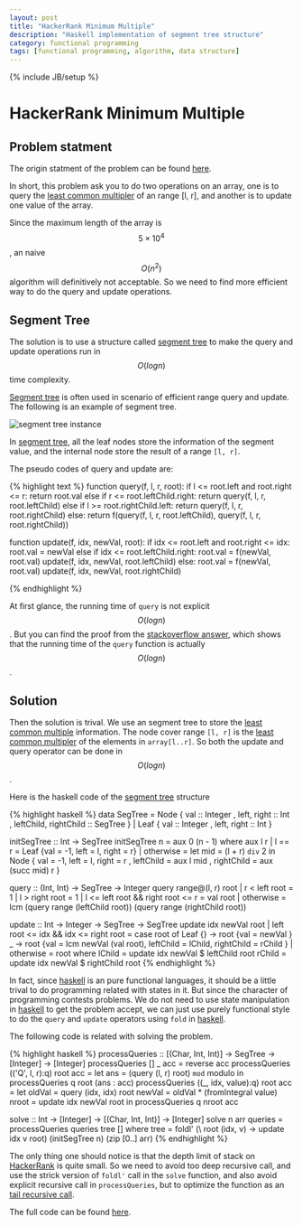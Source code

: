 ```yaml
---
layout: post
title: "HackerRank Minimum Multiple"
description: "Haskell implementation of segment tree structure"
category: functional programming
tags: [functional programming, algorithm, data structure]
---
```

{% include JB/setup %}


# HackerRank Minimum Multiple

## Problem statment

The origin statment of the problem can be found [here][5].

In short, this problem ask you to do two operations on an array, one is to 
query the [least common multipler][1] of an range [l, r], and another is to 
update one value of the array. 


Since the maximum length of the array is $$ 5 \times 10^4 $$, an naive 
$$ O(n^2) $$ algorithm will definitively not acceptable. So we need to find
more efficient way to do the query and update operations.

## Segment Tree

The solution is to use a structure called [segment tree][2] to make the query
and update operations run in $$ O(log{n}) $$ time complexity.

[Segment tree][2] is often used in scenario of efficient range query and 
update. The following is an example of segment tree. 

![segment tree instance](http://goo.gl/nZuxFi)

In [segment tree][2], all the leaf nodes store the information of the segment
value, and the internal node store the result of a range `[l, r]`. 

The pseudo codes of query and update are:

{% highlight text %}
function query(f, l, r, root):
	if l <= root.left and root.right <= r:
		return root.val
	else if r <= root.leftChild.right:
		return query(f, l, r, root.leftChild)
	else if l >= root.rightChild.left:
		return query(f, l, r, root.rightChild)
	else:
		return f(query(f, l, r, root.leftChild),
			query(f, l, r, root.rightChild))

function update(f, idx, newVal, root):
	if idx <= root.left and root.right <= idx:
		root.val = newVal
	else if idx <= root.leftChild.right:
		root.val = f(newVal, root.val)
		update(f, idx, newVal, root.leftChild)
	else:
		root.val = f(newVal, root.val)
		update(f, idx, newVal, root.rightChild)

{% endhighlight %}

At first glance, the running time of `query` is not explicit $$ O(log{n}) $$. 
But you can find the proof from the [stackoverflow answer][3], which shows 
that the running time of the `query` function is actually $$ O(log{n}) $$.


## Solution

Then the solution is trival. We use an segment tree to store the [least common
multiple][1] information. The node cover range `[l, r]` is the [least common
multipler][1] of the elements in `array[l..r]`. So both the update and query
operator can be done in $$ O(log{n}) $$.

Here is the haskell code of the [segment tree][2] structure

{% highlight haskell %}
data SegTree =
    Node {
      val                   :: Integer
    , left, right           :: Int
    , leftChild, rightChild :: SegTree
    } |
    Leaf {
      val         :: Integer
    , left, right :: Int
    }

initSegTree :: Int -> SegTree
initSegTree n = aux 0 (n - 1)
    where aux l r
              | l == r = Leaf {val = -1, left = l, right = r}
              | otherwise =
                  let mid = (l + r) `div` 2
                  in Node { val = -1, left = l, right = r
                          , leftChild = aux l mid
                          , rightChild = aux (succ mid) r
                          }


query :: (Int, Int) -> SegTree -> Integer
query range@(l, r) root
    | r < left root = 1
    | l > right root = 1
    | l <= left root && right root <= r = val root
    | otherwise =
        lcm (query range (leftChild root)) (query range (rightChild root))


update :: Int -> Integer -> SegTree -> SegTree
update idx newVal root
    | left root <= idx && idx <= right root =
      case root of
        Leaf {} -> root {val = newVal }
        _ -> root {val = lcm newVal (val root),
                 leftChild = lChild, rightChild = rChild }
    | otherwise = root
    where
      lChild = update idx newVal $ leftChild root
      rChild = update idx newVal $ rightChild root
{% endhighlight %}

In fact, since [haskell][4] is an pure functional languages, it should
be a little trival to do programming related with states in it. But since
the character of programming contests problems. We do not need to use 
state manipulation in [haskell][4] to get the problem accept, we can just
use purely functional style to do the `query` and `update` operators using 
`fold` in [haskell][4].

The following code is related with solving the problem.

{% highlight haskell %}
processQueries
  :: [(Char, Int, Int)] -> SegTree -> [Integer] -> [Integer]
processQueries [] _ acc = reverse acc
processQueries (('Q', l, r):q) root acc =
    let ans = (query (l, r) root) `mod` modulo
    in processQueries q root (ans : acc)
processQueries ((_, idx, value):q) root acc =
    let oldVal = query (idx, idx) root
        newVal = oldVal * (fromIntegral value)
        nroot = update idx newVal root
    in processQueries q nroot acc

solve :: Int -> [Integer] -> [(Char, Int, Int)] -> [Integer]
solve n arr queries = processQueries queries tree []
    where
      tree = foldl' (\ root (idx, v) -> update idx v root)
             (initSegTree n)
             (zip [0..] arr)
{% endhighlight %}

The only thing one should notice is that the depth limit of stack on 
[HackerRank][6] is quite small. So we need to avoid too deep recursive
call, and use the strick version of `foldl'` call  in the `solve` function, 
and also avoid explicit recursive call in `processQueries`, but to optimize
the function as an [tail recursive call][7].

The full code can be found [here][8].


[1]: http://en.wikipedia.org/wiki/Least_common_multiple
[2]: http://en.wikipedia.org/wiki/Segment_tree
[3]: http://goo.gl/mM3Pyp
[4]: https://www.haskell.org/
[5]: https://www.hackerrank.com/challenges/minimum-multiple
[6]: https://www.hackerrank.com/
[7]: http://en.wikipedia.org/wiki/Tail_call
[8]: http://goo.gl/MmW19X
